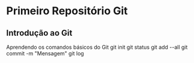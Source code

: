 # Primeiro Repositório Git
## Introdução ao Git
Aprendendo os comandos básicos do Git
git init
git status
git add --all
git commit -m "Mensagem"
git log
